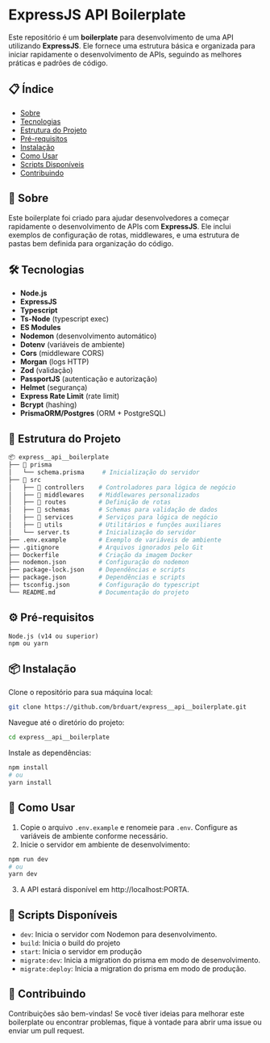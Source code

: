 # ExpressJS API Boilerplate

Este repositório é um **boilerplate** para desenvolvimento de uma API utilizando **ExpressJS**. Ele fornece uma estrutura básica e organizada para iniciar rapidamente o desenvolvimento de APIs, seguindo as melhores práticas e padrões de código.

## 📋 Índice

- [Sobre](#sobre)
- [Tecnologias](#tecnologias)
- [Estrutura do Projeto](#estrutura-do-projeto)
- [Pré-requisitos](#pré-requisitos)
- [Instalação](#instalação)
- [Como Usar](#como-usar)
- [Scripts Disponíveis](#scripts-disponíveis)
- [Contribuindo](#contribuindo)

## 📝 Sobre

Este boilerplate foi criado para ajudar desenvolvedores a começar rapidamente o desenvolvimento de APIs com **ExpressJS**. Ele inclui exemplos de configuração de rotas, middlewares, e uma estrutura de pastas bem definida para organização do código.

## 🛠️ Tecnologias

- **Node.js**
- **ExpressJS**
- **Typescript**
- **Ts-Node** (typescript exec)
- **ES Modules**
- **Nodemon** (desenvolvimento automático)
- **Dotenv** (variáveis de ambiente)
- **Cors** (middleware CORS)
- **Morgan** (logs HTTP)
- **Zod** (validação)
- **PassportJS** (autenticação e autorização)
- **Helmet** (segurança)
- **Express Rate Limit** (rate limit)
- **Bcrypt** (hashing)
- **PrismaORM/Postgres** (ORM + PostgreSQL)

## 📂 Estrutura do Projeto

```bash
📦 express__api__boilerplate
├── 📁 prisma
│   └── schema.prisma     # Inicialização do servidor
├── 📁 src
│   ├── 📁 controllers    # Controladores para lógica de negócio
│   ├── 📁 middlewares    # Middlewares personalizados
│   ├── 📁 routes         # Definição de rotas
│   ├── 📁 schemas        # Schemas para validação de dados
│   ├── 📁 services       # Serviços para lógica de negócio
│   ├── 📁 utils          # Utilitários e funções auxiliares
│   └── server.ts        # Inicialização do servidor
├── .env.example         # Exemplo de variáveis de ambiente
├── .gitignore           # Arquivos ignorados pelo Git
├── Dockerfile           # Criação da imagem Docker
├── nodemon.json         # Configuração do nodemon
├── package-lock.json    # Dependências e scripts
├── package.json         # Dependências e scripts
├── tsconfig.json        # Configuração do typescript
└── README.md            # Documentação do projeto
```
## ⚙️ Pré-requisitos

    Node.js (v14 ou superior)
    npm ou yarn
    
## 📦 Instalação

Clone o repositório para sua máquina local:

```bash
git clone https://github.com/brduart/express__api__boilerplate.git
```

Navegue até o diretório do projeto:

```bash
cd express__api__boilerplate
```

Instale as dependências:

```bash
npm install
# ou
yarn install

```

## 🚀 Como Usar
1. Copie o arquivo `.env.example` e renomeie para `.env`. Configure as variáveis de ambiente conforme necessário.
2. Inicie o servidor em ambiente de desenvolvimento:

```bash
npm run dev
# ou
yarn dev
```
3. A API estará disponível em http://localhost:PORTA.

## 📜 Scripts Disponíveis

- `dev`: Inicia o servidor com Nodemon para desenvolvimento.
- `build`: Inicia o build do projeto
- `start`: Inicia o servidor em produção
- `migrate:dev`: Inicia a migration do prisma em modo de desenvolvimento.
- `migrate:deploy`: Inicia a migration do prisma em modo de produção.

## 🤝 Contribuindo
Contribuições são bem-vindas! Se você tiver ideias para melhorar este boilerplate ou encontrar problemas, fique à vontade para abrir uma issue ou enviar um pull request.
